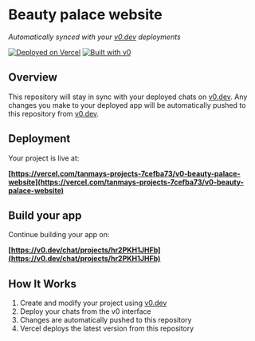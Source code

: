 # Beauty palace website

*Automatically synced with your [v0.dev](https://v0.dev) deployments*

[![Deployed on Vercel](https://img.shields.io/badge/Deployed%20on-Vercel-black?style=for-the-badge&logo=vercel)](https://vercel.com/tanmays-projects-7cefba73/v0-beauty-palace-website)
[![Built with v0](https://img.shields.io/badge/Built%20with-v0.dev-black?style=for-the-badge)](https://v0.dev/chat/projects/hr2PKH1JHFb)

## Overview

This repository will stay in sync with your deployed chats on [v0.dev](https://v0.dev).
Any changes you make to your deployed app will be automatically pushed to this repository from [v0.dev](https://v0.dev).

## Deployment

Your project is live at:

**[https://vercel.com/tanmays-projects-7cefba73/v0-beauty-palace-website](https://vercel.com/tanmays-projects-7cefba73/v0-beauty-palace-website)**

## Build your app

Continue building your app on:

**[https://v0.dev/chat/projects/hr2PKH1JHFb](https://v0.dev/chat/projects/hr2PKH1JHFb)**

## How It Works

1. Create and modify your project using [v0.dev](https://v0.dev)
2. Deploy your chats from the v0 interface
3. Changes are automatically pushed to this repository
4. Vercel deploys the latest version from this repository